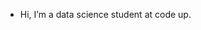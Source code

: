 - Hi, I’m a data science student at code up. 

<!---
Ramiro-Lopez/Ramiro-Lopez is a ✨ special ✨ repository because its `README.md` (this file) appears on your GitHub profile.
You can click the Preview link to take a look at your changes.
--->
